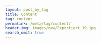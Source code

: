 ```yaml
---
layout: post_by_tag
title: Content
tag: content
permalink: /meta/tag/content/
header-img: images/new/Exportiert_19.jpg
search_omit: true
---
```

